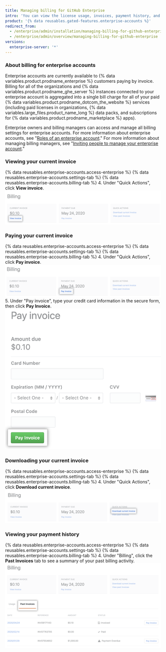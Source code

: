 ```yaml
---
title: Managing billing for GitHub Enterprise
intro: 'You can view the license usage, invoices, payment history, and other billing information for your enterprise account and {% data variables.product.prodname_ghe_server %} instances.'
product: '{% data reusables.gated-features.enterprise-accounts %}'
redirect_from:
  - /enterprise/admin/installation/managing-billing-for-github-enterprise
  - /enterprise/admin/overview/managing-billing-for-github-enterprise
versions:
  enterprise-server: '*'
---
```


### About billing for enterprise accounts

Enterprise accounts are currently available to {% data variables.product.prodname_enterprise %} customers paying by invoice. Billing for all of the organizations and {% data variables.product.prodname_ghe_server %} instances connected to your enterprise account is aggregated into a single bill charge for all of your paid {% data variables.product.prodname_dotcom_the_website %} services (including paid licenses in organizations, {% data variables.large_files.product_name_long %} data packs, and subscriptions for {% data variables.product.prodname_marketplace %} apps).

Enterprise owners and billing managers can access and manage all billing settings for enterprise accounts. For more information about enterprise accounts, see "[Roles of an enterprise account](/github/setting-up-and-managing-your-enterprise-account/roles-for-an-enterprise-account)." For more information about managing billing managers, see "[Inviting people to manage your enterprise account](/github/setting-up-and-managing-your-enterprise-account/inviting-people-to-manage-your-enterprise-account)."

### Viewing your current invoice

{% data reusables.enterprise-accounts.access-enterprise %}
{% data reusables.enterprise-accounts.settings-tab %}
{% data reusables.enterprise-accounts.billing-tab %}
4. Under "Quick Actions", click **View invoice**.
  ![View invoice link](/assets/images/help/business-accounts/view-invoice-link.png)

### Paying your current invoice

{% data reusables.enterprise-accounts.access-enterprise %}
{% data reusables.enterprise-accounts.settings-tab %}
{% data reusables.enterprise-accounts.billing-tab %}
4. Under "Quick Actions", click **Pay invoice**.
  ![Pay invoice link](/assets/images/help/business-accounts/pay-invoice-link.png)
5. Under "Pay invoice", type your credit card information in the secure form, then click **Pay Invoice**.
  ![Confirm and pay invoice](/assets/images/help/business-accounts/pay-invoice.png)

### Downloading your current invoice

{% data reusables.enterprise-accounts.access-enterprise %}
{% data reusables.enterprise-accounts.settings-tab %}
{% data reusables.enterprise-accounts.billing-tab %}
4. Under "Quick Actions", click **Download current invoice**.
  ![Download current invoice link](/assets/images/help/business-accounts/download-current-invoice.png)

### Viewing your payment history

{% data reusables.enterprise-accounts.access-enterprise %}
{% data reusables.enterprise-accounts.settings-tab %}
{% data reusables.enterprise-accounts.billing-tab %}
4. Under "Billing", click the **Past Invoices** tab to see a summary of your past billing activity.
  ![View payment history tab](/assets/images/help/business-accounts/view-payment-history.png)
